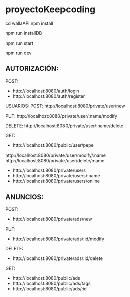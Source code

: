 # proyectoKeepcoding


cd wallaAPI
npm install

npm run installDB

npm run start

npm run dev


## AUTORIZACIÓN:
POST:
* http://localhost:8080/auth/login
* http://localhost:8080/auth/register


USUARIOS:
POST:
http://localhost:8080/private/user/new

PUT:
http://localhost:8080/private/user/:name/modify

DELETE:
http://localhost:8080/private/user/:name/delete

GET:
* http://localhost:8080/public/user/pepe

http://localhost:8080/private/user/modify/:name
http://localhost:8080/private/user/delete/:name

* http://localhost:8080/private/users
* http://localhost:8080/private/users/:name
* http://localhost:8080/private/users/online


## ANUNCIOS:
POST:
* http://localhost:8080/private/ads/new

PUT:
* http://localhost:8080/private/ads/:id/modify

DELETE:
* http://localhost:8080/private/ads/:id/delete

GET:
* http://localhost:8080/public/ads
* http://localhost:8080/public/ads/tags
* http://localhost:8080/public/ads/:id
